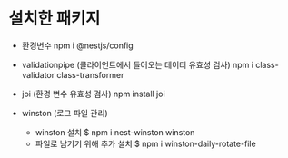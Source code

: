 # 설치한 패키지

-   환경변수
    npm i @nestjs/config

-   validationpipe (클라이언트에서 들어오는 데이터 유효성 검사)
    npm i class-validator class-transformer

-   joi (환경 변수 유효성 검사)
    npm install joi

-   winston (로그 파일 관리)
    -   winston 설치
        $ npm i nest-winston winston
    -   파일로 남기기 위해 추가 설치
        $ npm i winston-daily-rotate-file
